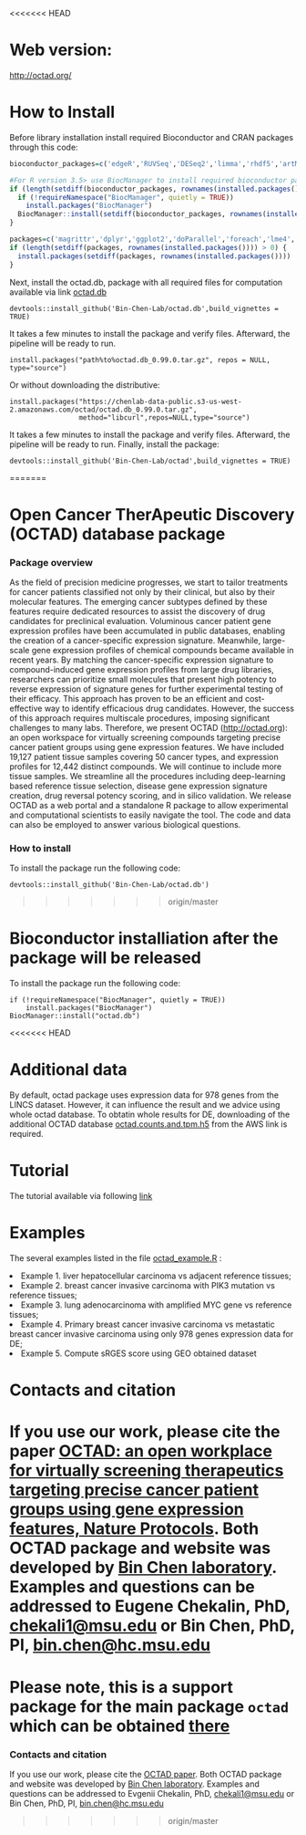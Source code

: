 <<<<<<< HEAD
# Web version:
http://octad.org/

# How to Install
Before library installation install required Bioconductor and CRAN packages through this code:
```r
bioconductor_packages=c('edgeR','RUVSeq','DESeq2','limma','rhdf5','artMS')

#For R version 3.5> use BiocManager to install required bioconductor packages: 
if (length(setdiff(bioconductor_packages, rownames(installed.packages()))) > 0) {
  if (!requireNamespace("BiocManager", quietly = TRUE))
    install.packages("BiocManager")
  BiocManager::install(setdiff(bioconductor_packages, rownames(installed.packages())))
}

packages=c('magrittr','dplyr','ggplot2','doParallel','foreach','lme4','Rfast','httr','data.table')
if (length(setdiff(packages, rownames(installed.packages()))) > 0) {
  install.packages(setdiff(packages, rownames(installed.packages())))  
}
```
Next, install the octad.db, package with all required files for computation available via link  [octad.db](https://chenlab-data-public.s3.amazonaws.com/octad/octad.db_0.99.0.tar.gz%3Fdl%3D0)
```
devtools::install_github('Bin-Chen-Lab/octad.db',build_vignettes = TRUE)
```
It takes a few minutes to install the package and verify files. Afterward, the pipeline will be ready to run. 

```
install.packages("path%to%octad.db_0.99.0.tar.gz", repos = NULL, type="source")
```
Or without downloading the distributive:
```
install.packages("https://chenlab-data-public.s3-us-west-2.amazonaws.com/octad/octad.db_0.99.0.tar.gz",
                 method="libcurl",repos=NULL,type="source")
```
It takes a few minutes to install the package and verify files. Afterward, the pipeline will be ready to run. 
Finally, install the package:
```
devtools::install_github('Bin-Chen-Lab/octad',build_vignettes = TRUE)
```
=======
# Open Cancer TherApeutic Discovery (OCTAD) database package

### Package overview
As the field of precision medicine progresses, we start to tailor treatments for cancer patients classified not only by their clinical, but also by their molecular features. The emerging cancer subtypes defined by these features require dedicated resources to assist the discovery of drug candidates for preclinical evaluation. Voluminous cancer patient gene expression profiles have been accumulated in public databases, enabling the creation of a cancer-specific expression signature. Meanwhile, large-scale gene expression profiles of chemical compounds became available in recent years. By matching the cancer-specific expression signature to compound-induced gene expression profiles from large drug libraries, researchers can prioritize small molecules that present high potency to reverse expression of signature genes for further experimental testing of their efficacy. This approach has proven to be an efficient and cost-effective way to identify efficacious drug candidates. However, the success of this approach requires multiscale procedures, imposing significant challenges to many labs. Therefore, we present OCTAD (http://octad.org): an open workspace for virtually screening compounds targeting precise cancer patient groups using gene expression features. We have included 19,127 patient tissue samples covering 50 cancer types, and expression profiles for 12,442 distinct compounds.  We will continue to include more tissue samples. We streamline all the procedures including deep-learning based reference tissue selection, disease gene expression signature creation, drug reversal potency scoring, and in silico validation. We release OCTAD as a web portal and a standalone R package to allow experimental and computational scientists to easily navigate the tool. The code and data can also be employed to answer various biological questions.

### How to install
To install the package run the following code:
```{r eval=FALSE} 
devtools::install_github('Bin-Chen-Lab/octad.db')
``` 
>>>>>>> origin/master
# Bioconductor installiation after the package will be released
To install the package run the following code:
```{r eval=FALSE} 
if (!requireNamespace("BiocManager", quietly = TRUE))
    install.packages("BiocManager")
BiocManager::install("octad.db")
``` 

<<<<<<< HEAD
# Additional data
By default, octad package uses expression data for 978 genes from the LINCS dataset. However, it can influence the result and we advice using whole octad database. To obtatin whole results for DE, downloading of the additional OCTAD database [octad.counts.and.tpm.h5](https://chenlab-data-public.s3-us-west-2.amazonaws.com/octad/octad.counts.and.tpm.h5) from the AWS link is required.

# Tutorial
The tutorial available via following [link](https://chenlab-data-public.s3-us-west-2.amazonaws.com/octad/octad_tutorial.pdf)

# Examples

The several examples listed in the file [octad_example.R](https://github.com/Bin-Chen-Lab/octad_desktop/blob/master/octad_example.R) :

<li>Example 1. liver hepatocellular carcinoma vs adjacent reference tissues;</li> 
<li>Example 2. breast cancer invasive carcinoma with PIK3 mutation vs reference tissues;</li> 
<li>Example 3. lung adenocarcinoma with amplified MYC gene vs reference tissues;</li> 
<li>Example 4. Primary breast cancer invasive carcinoma vs metastatic breast cancer invasive carcinoma using only 978 genes expression data for DE;</li> 
<li>Example 5. Compute sRGES score using GEO obtained dataset</li> 



# Contacts and citation
If you use our work, please cite the paper [OCTAD: an open workplace for virtually screening therapeutics targeting precise cancer patient groups using gene expression features, Nature Protocols](https://www.nature.com/articles/s41596-020-00430-z). Both OCTAD package and website was developed by [Bin Chen laboratory](http://binchenlab.org/).
Examples and questions can be addressed to Eugene Chekalin, PhD, chekali1@msu.edu or Bin Chen, PhD, PI, bin.chen@hc.msu.edu
=======
# Please note, this is a support package for the main package ```octad``` which can be obtained [there](https://github.com/Bin-Chen-Lab/octad)

  
  
###  Contacts and citation
  If you use our work, please cite the [OCTAD paper](https://www.nature.com/articles/s41596-020-00430-z). Both OCTAD package and website was developed by [Bin Chen laboratory](http://binchenlab.org/).
Examples and questions can be addressed to Evgenii Chekalin, PhD, chekali1@msu.edu or Bin Chen, PhD, PI, bin.chen@hc.msu.edu
>>>>>>> origin/master
